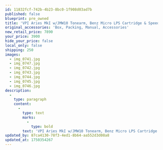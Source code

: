 ```yaml
---
id: 11832fcf-742b-4b23-8bc0-1f908d03ad7b
published: false
blueprint: pre_owned
title: 'VPI Aries MkI w/JMW10 Tonearm, Benz Micro LPS Cartridge & Speed Controller'
original_accessories: 'Box, Packing, Manual, Accessories'
new_retail_price: 7890
your_price: 3900
hide_your_price: false
local_only: false
shipping: 250
images:
  - img_0741.jpg
  - img_0747.jpg
  - img_0742.jpg
  - img_0743.jpg
  - img_0744.jpg
  - img_0745.jpg
  - img_0746.jpg
description:
  -
    type: paragraph
    content:
      -
        type: text
        marks:
          -
            type: bold
        text: 'VPI Aries MkI w/JMW10 Tonearm, Benz Micro LPS Cartridge & Speed Controller. Table is in excellent physical and functional condition with all original boxes, packing and accessories. Table, arm, cartridge and speed controller sold as new for $7,890.00. Cartridge was recently re=tipped and has only 145 hours of usage since. '
updated_by: 87ca4130-78f3-4ed1-8b64-aa552d3d08a8
updated_at: 1750354267
---
```

